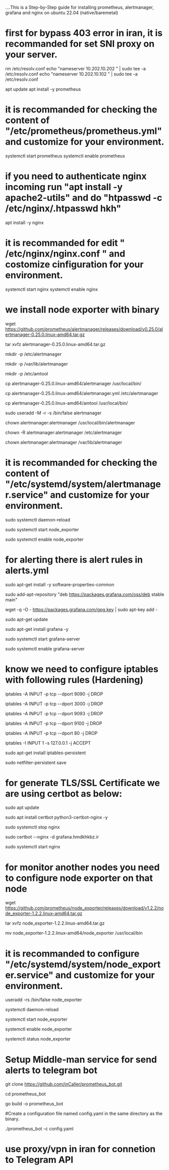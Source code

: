 ....This is a Step-by-Step guide for installing prometheus, alertmanager, grafana and nginx on ubuntu 22.04 (native/baremetal) 

# first for bypass 403 error in iran, it is recommanded for set SNI proxy on your server.
 
rm /etc/resolv.conf
echo "nameserver 10.202.10.202 " | sudo tee -a /etc/resolv.conf
echo "nameserver 10.202.10.102 " | sudo tee -a /etc/resolv.conf

apt update
apt install -y prometheus

# it is recommanded for checking the content of "/etc/prometheus/prometheus.yml" and customize for your environment.

systemctl start prometheus
systemctl enable prometheus

# if you need to authenticate nginx incoming run "apt install -y apache2-utils"  and do "htpasswd -c /etc/nginx/.htpasswd hkh"

apt install -y nginx

# it is recommanded for edit " /etc/nginx/nginx.conf " and costomize cinfiguration for your environment.

systemctl start nginx
systemctl enable nginx

# we install node exporter with binary

wget https://github.com/prometheus/alertmanager/releases/download/v0.25.0/alertmanager-0.25.0.linux-amd64.tar.gz 

tar xvfz alertmanager-0.25.0.linux-amd64.tar.gz

mkdir -p /etc/alertmanager

mkdir -p /var/lib/alertmanager

mkdir -p /etc/amtool

cp alertmanager-0.25.0.linux-amd64/alertmanager /usr/local/bin/

cp alertmanager-0.25.0.linux-amd64/alertmanager.yml /etc/alertmanager

cp alertmanager-0.25.0.linux-amd64/amtool /usr/local/bin/

sudo useradd -M -r -s /bin/false alertmanager

chown alertmanager:alertmanager /usr/local/bin/alertmanager

chown -R alertmanager:alertmanager /etc/alertmanager

chown alertmanager:alertmanager /var/lib/alertmanager


# it is recommanded for checking the content of "/etc/systemd/system/alertmanager.service" and customize for your environment.

sudo systemctl daemon-reload

sudo systemctl start node_exporter

sudo systemctl enable node_exporter

# for alerting there is alert rules in alerts.yml 

sudo apt-get install -y software-properties-common

sudo add-apt-repository "deb https://packages.grafana.com/oss/deb stable main"

wget -q -O - https://packages.grafana.com/gpg.key | sudo apt-key add -

sudo apt-get update

sudo apt-get install grafana -y

sudo systemctl start grafana-server

sudo systemctl enable grafana-server

# know we need to configure iptables with following rules (Hardening)

iptables -A INPUT -p tcp --dport 9090 -j DROP

iptables -A INPUT -p tcp --dport 3000 -j DROP

iptables -A INPUT -p tcp --dport 9093 -j DROP

iptables -A INPUT -p tcp --dport 9100 -j DROP

iptables -A INPUT -p tcp --dport 80 -j DROP

iptables -I INPUT 1 -s 127.0.0.1 -j ACCEPT

sudo apt-get install iptables-persistent

sudo netfilter-persistent save

# for generate TLS/SSL Certificate we are using certbot as below:



sudo apt update

sudo apt install certbot python3-certbot-nginx -y

sudo systemctl stop nginx

sudo certbot --nginx -d grafana.hmdkhkbz.ir

sudo systemctl start nginx


# for monitor another nodes you need to configure node exporter on that node


wget https://github.com/prometheus/node_exporter/releases/download/v1.2.2/node_exporter-1.2.2.linux-amd64.tar.gz

tar xvfz node_exporter-1.2.2.linux-amd64.tar.gz

mv node_exporter-1.2.2.linux-amd64/node_exporter /usr/local/bin

# it is recommanded to configure "/etc/systemd/system/node_exporter.service" and customize for your environment.

useradd -rs /bin/false node_exporter

systemctl daemon-reload

systemctl start node_exporter

systemctl enable node_exporter

systemctl status node_exporter

# Setup Middle-man service for send alerts to telegram bot

git clone https://github.com/inCaller/prometheus_bot.git

cd prometheus_bot

go build -o prometheus_bot

#Create a configuration file named config.yaml in the same directory as the binary.

./prometheus_bot -c config.yaml

# use proxy/vpn in iran for connetion to Telegram API
